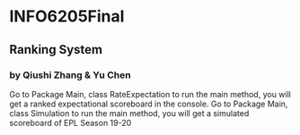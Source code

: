 # INFO6205Final
## Ranking System 
### by Qiushi Zhang & Yu Chen
Go to Package Main, class RateExpectation to run the main method, you will get a ranked expectational scoreboard in the console.
Go to Package Main, class Simulation to run the main method, you will get a simulated scoreboard of EPL Season 19-20
